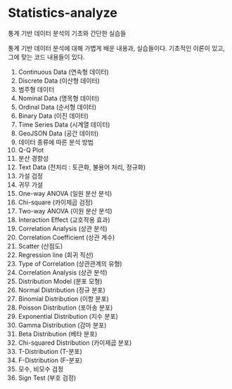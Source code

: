 # Statistics-analyze
통계 기반 데이터 분석의 기초와 간단한 실습들

통계 기반 데이터 분석에 대해 가볍게 배운 내용과, 실습들이다.
기초적인 이론이 있고, 그에 맞는 코드 내용들이 있다.

1. Continuous Data (연속형 데이터)
2. Discrete Data (이산형 데이터)
3. 범주형 데이터
4. Nominal Data (명목형 데이터)
5. Ordinal Data (순서형 데이터)
6. Binary Data (이진 데이터)
7. Time Series Data (시계열 데이터)
8. GeoJSON Data (공간 데이터)
9. 데이터 종류에 따른 분석 방법
10. Q-Q Plot
11. 분산 경향성
12. Text Data (전처리 : 토큰화, 불용어 처리, 정규화)
13. 가설 검정
14. 귀무 가설
15. One-way ANOVA (일원 분산 분석)
16. Chi-square (카이제곱 검정)
17. Two-way ANOVA (이원 분산 분석)
18. Interaction Effect (교호작용 효과)
19. Correlation Analysis (상관 분석)
20. Correlation Coefficient (상관 계수)
21. Scatter (산점도)
22. Regression line (회귀 직선)
23. Type of Correlation (상관관계의 유형)
24. Correlation Analysis (상관 분석)
25. Distribution Model (분포 모형)
26. Normal Distribution (정규 분포)
27. Binomial Distribution (이항 분포)
28. Poisson Distribution (포아송 분포)
29. Exponential Distribution (지수 분포)
30. Gamma Distribution (감마 분포)
31. Beta Distribution (베타 분포)
32. Chi-squared Distribution (카이제곱 분포)
33. T-Distribution (T-분포)
34. F-Distribution (F-분포)
35. 모수, 비모수 검정
36. Sign Test (부호 검정)
